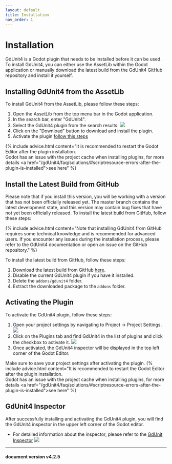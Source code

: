 ```yaml
---
layout: default
title: Installation
nav_order: 1
---
```


# Installation

GdUnit4 is a Godot plugin that needs to be installed before it can be used. To install GdUnit4, you can either use the AssetLib within the Godot application or manually download the latest build from the GdUnit4 GitHub repository and install it yourself.

## Installing GdUnit4 from the AssetLib

To install GdUnit4 from the AssetLib, please follow these steps:

1. Open the AssetLib from the top menu bar in the Godot application.
2. In the search bar, enter "GdUnit4".
3. Select the GdUnit4 plugin from the search results.
![](/gdUnit4/assets/images/install/activate-gdunit-step0.png)
4. Click on the "Download" button to download and install the plugin.
5. Activate the plugin [follow this steps](/gdUnit4/first_steps/install/#activate-the-plugin)

{% include advice.html
content="It is recommended to restart the Godot Editor after the plugin installation.<br>
Godot has an issue with the project cache when installing plugins, for more details <a href=\"/gdUnit4/faq/solutions/#scriptresource-errors-after-the-plugin-is-installed\">see here</a>"
%}

## Install the Latest Build from GitHub

Please note that if you install this version, you will be working with a version that has not been officially released yet. The master branch contains the latest development state, and this version may contain bug fixes that have not yet been officially released. To install the latest build from GitHub, follow these steps:

{% include advice.html
content="Note that installing GdUnit4 from GitHub requires some technical knowledge and is recommended for advanced users. If you encounter any issues during the installation process, please refer to the GdUnit4 documentation or open an issue on the GitHub repository."
%}

To install the latest build from GitHub, follow these steps:

1. Download the latest build from GitHub [here](https://github.com/MikeSchulze/gdUnit4/archive/refs/heads/master.zip).
2. Disable the current GdUnit4 plugin if you have it installed.
3. Delete the `addons/gdunit4` folder.
4. Extract the downloaded package to the `addons` folder.

## Activating the Plugin

To activate the GdUnit4 plugin, follow these steps:

1. Open your project settings by navigating to Project -> Project Settings.
![](/gdUnit4/assets/images/install/activate-gdunit-step1.png)
2. Click on the Plugins tab and find GdUnit4 in the list of plugins and click the checkbox to activate it.
![](/gdUnit4/assets/images/install/activate-gdunit-step2.png)
3. Once activated, the GdUnit4 inspector will be displayed in the top left corner of the Godot Editor.

Make sure to save your project settings after activating the plugin.
{% include advice.html
content="It is recommended to restart the Godot Editor after the plugin installation.<br>
Godot has an issue with the project cache when installing plugins, for more details <a href=\"/gdUnit4/faq/solutions/#scriptresource-errors-after-the-plugin-is-installed\">see here</a>"
%}

## GdUnit4 Inspector

After successfully installing and activating the GdUnit4 plugin, you will find the GdUnit4 inspector in the upper left corner of the Godot editor.

* For detailed information about the inspector, please refer to the [GdUnit Inspector](/gdUnit4/faq/inspector/#the-gdunit-test-inspectorexplorer)
![](/gdUnit4/assets/images/install/activate-gdunit-step3.png)

---
<h4> document version v4.2.5 </h4>

